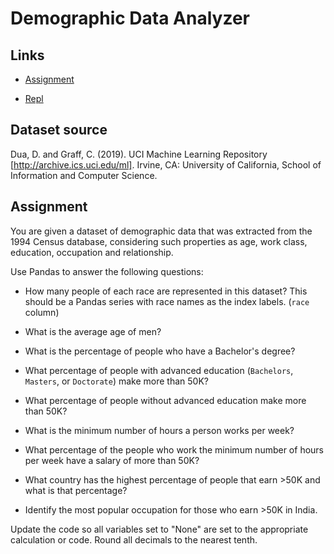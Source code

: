 # Demographic Data Analyzer

## Links

- [Assignment](https://www.freecodecamp.org/learn/data-analysis-with-python/data-analysis-with-python-projects/demographic-data-analyzer)

- [Repl](https://replit.com/@borntofrappe/boilerplate-demographic-data-analyzer)

## Dataset source

Dua, D. and Graff, C. (2019). UCI Machine Learning Repository [http://archive.ics.uci.edu/ml]. Irvine, CA: University of California, School of Information and Computer Science.

## Assignment

You are given a dataset of demographic data that was extracted from the 1994 Census database, considering such properties as age, work class, education, occupation and relationship.

Use Pandas to answer the following questions:

- How many people of each race are represented in this dataset? This should be a Pandas series with race names as the index labels. (`race` column)

- What is the average age of men?

- What is the percentage of people who have a Bachelor's degree?

- What percentage of people with advanced education (`Bachelors`, `Masters`, or `Doctorate`) make more than 50K?

- What percentage of people without advanced education make more than 50K?

- What is the minimum number of hours a person works per week?

- What percentage of the people who work the minimum number of hours per week have a salary of more than 50K?

- What country has the highest percentage of people that earn >50K and what is that percentage?

- Identify the most popular occupation for those who earn >50K in India.

Update the code so all variables set to "None" are set to the appropriate calculation or code. Round all decimals to the nearest tenth.
